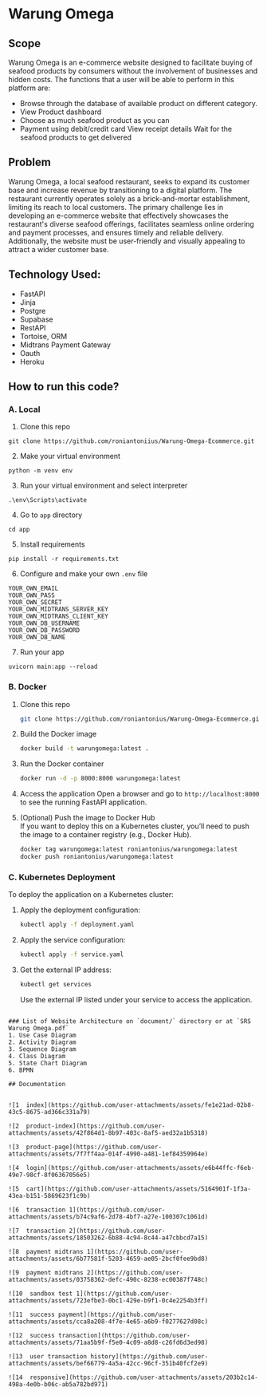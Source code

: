 # Warung Omega

## Scope
Warung Omega is an e-commerce website designed to facilitate buying of seafood products by consumers without the involvement of businesses and hidden costs. The functions that a user will be able to perform in this platform are:
- Browse through the database of available product on different category.
- View Product dashboard
- Choose as much seafood product as you can
- Payment using debit/credit card
View receipt details
Wait for the seafood products to get delivered

## Problem
Warung Omega, a local seafood restaurant, seeks to expand its customer base and increase revenue by transitioning to a digital platform. The restaurant currently operates solely as a brick-and-mortar establishment, limiting its reach to local customers. The primary challenge lies in developing an e-commerce website that effectively showcases the restaurant's diverse seafood offerings, facilitates seamless online ordering and payment processes, and ensures timely and reliable delivery. Additionally, the website must be user-friendly and visually appealing to attract a wider customer base.

## Technology Used:
- FastAPI
- Jinja
- Postgre
- Supabase
- RestAPI
- Tortoise, ORM
- Midtrans Payment Gateway
- Oauth
- Heroku

## How to run this code?
### A. Local
1. Clone this repo
```
git clone https://github.com/roniantoniius/Warung-Omega-Ecommerce.git
```

2. Make your virtual environment
```
python -m venv env
```

3. Run your virtual environment and select interpreter
```
.\env\Scripts\activate
```

4. Go to `app` directory
```
cd app
```

5. Install requirements
```
pip install -r requirements.txt
```

6. Configure and make your own `.env` file
```
YOUR_OWN_EMAIL
YOUR_OWN_PASS
YOUR_OWN_SECRET
YOUR_OWN_MIDTRANS_SERVER_KEY
YOUR_OWN_MIDTRANS_CLIENT_KEY
YOUR_OWN_DB_USERNAME
YOUR_OWN_DB_PASSWORD
YOUR_OWN_DB_NAME
```

7. Run your app
```
uvicorn main:app --reload
```

### B. Docker

1. Clone this repo
   ```bash
   git clone https://github.com/roniantonius/Warung-Omega-Ecommerce.git
   ```

2. Build the Docker image
   ```bash
   docker build -t warungomega:latest .
   ```

3. Run the Docker container
   ```bash
   docker run -d -p 8000:8000 warungomega:latest
   ```

4. Access the application
   Open a browser and go to `http://localhost:8000` to see the running FastAPI application.

5. (Optional) Push the image to Docker Hub  
   If you want to deploy this on a Kubernetes cluster, you’ll need to push the image to a container registry (e.g., Docker Hub).

   ```bash
   docker tag warungomega:latest roniantonius/warungomega:latest
   docker push roniantonius/warungomega:latest
   ```

### C. Kubernetes Deployment

To deploy the application on a Kubernetes cluster:

1. Apply the deployment configuration:
   ```bash
   kubectl apply -f deployment.yaml
   ```

2. Apply the service configuration:
   ```bash
   kubectl apply -f service.yaml
   ```

3. Get the external IP address:
   ```bash
   kubectl get services
   ```
   Use the external IP listed under your service to access the application.

```

### List of Website Architecture on `document/` directory or at `SRS Warung Omega.pdf`
1. Use Case Diagram
2. Activity Diagram
3. Sequence Diagram
4. Class Diagram
5. State Chart Diagram
6. BPMN

## Documentation


![1  index](https://github.com/user-attachments/assets/fe1e21ad-02b8-43c5-8675-ad366c331a79)

![2  product-index](https://github.com/user-attachments/assets/42f864d1-8b97-403c-8af5-aed32a1b5318)

![3  product-page](https://github.com/user-attachments/assets/7f7ff4aa-014f-4990-a481-1ef84359964e)

![4  login](https://github.com/user-attachments/assets/e6b44ffc-f6eb-49e7-98cf-8f06367056e5)

![5  cart](https://github.com/user-attachments/assets/5164901f-1f3a-43ea-b151-5869623f1c9b)

![6  transaction 1](https://github.com/user-attachments/assets/b74c9af6-2d78-4bf7-a27e-100307c1061d)

![7  transaction 2](https://github.com/user-attachments/assets/18503262-6b88-4c94-8c44-a47cbbcd7a15)

![8  payment midtrans 1](https://github.com/user-attachments/assets/6b77581f-5203-4659-ae05-2bcf0fee9bd8)

![9  payment midtrans 2](https://github.com/user-attachments/assets/03758362-defc-490c-8238-ec00387f748c)

![10  sandbox test 1](https://github.com/user-attachments/assets/723efbe3-0bc1-429e-b9f1-0c4e2254b3ff)

![11  success payment](https://github.com/user-attachments/assets/cca8a208-4f7e-4e65-a6b9-f0277627d08c)

![12  success transaction](https://github.com/user-attachments/assets/71aa5b9f-f5e0-4c09-a8d8-c26fd6d3ed98)

![13  user transaction history](https://github.com/user-attachments/assets/bef66779-4a5a-42cc-96cf-351b40fcf2e9)

![14  responsive](https://github.com/user-attachments/assets/203b2c14-498a-4e0b-b06c-ab5a782bd971)
